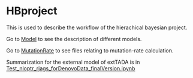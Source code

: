 # HBproject

This is used to describe the workflow of the hierachical bayesian project.

Go to [Model](./Model) to see the description of different models.

Go to [MutationRate](./MutationRate) to see files relating to mutation-rate calculation.


Summarization for the external model of extTADA is in [Test_nloptr_rjags_forDenovoData_finalVersion.ipynb](./Test_nloptr_rjags_forDenovoData_finalVersion.ipynb)
